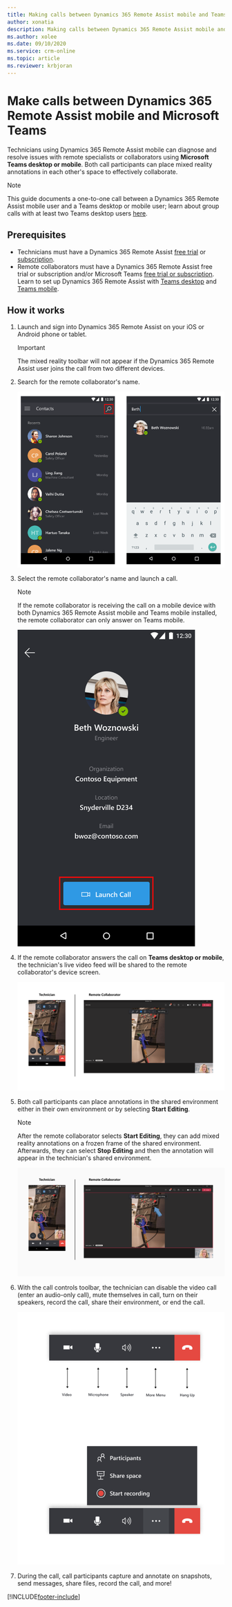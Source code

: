 ```yaml
---
title: Making calls between Dynamics 365 Remote Assist mobile and Teams
author: xonatia
description: Making calls between Dynamics 365 Remote Assist mobile and Teams desktop or mobile 
ms.author: xolee
ms.date: 09/10/2020
ms.service: crm-online
ms.topic: article
ms.reviewer: krbjoran
---
```

# Make calls between Dynamics 365 Remote Assist mobile and Microsoft Teams

Technicians using Dynamics 365 Remote Assist mobile can diagnose and resolve issues with remote specialists or collaborators using **Microsoft Teams desktop or mobile**. Both call participants can place mixed reality annotations in each other's space to effectively collaborate. 

> [!NOTE]
> This guide documents a one-to-one call between a Dynamics 365 Remote Assist mobile user and a Teams desktop or mobile user; learn about group calls with at least two Teams desktop users [here](group-calling.md).

## Prerequisites

- Technicians must have a Dynamics 365 Remote Assist [free trial](../try-remote-assist.md) or [subscription](../buy-remote-assist.md).
- Remote collaborators must have a Dynamics 365 Remote Assist free trial or subscription and/or Microsoft Teams [free trial or subscription](https://www.microsoft.com/microsoft-365/microsoft-teams/group-chat-software). Learn to set up Dynamics 365 Remote Assist with [Teams desktop](../teams-pc-all.md) and [Teams mobile](../teams-mobile-all.md).

## How it works

1. Launch and sign into Dynamics 365 Remote Assist on your iOS or Android phone or tablet.

    > [!IMPORTANT]
    > The mixed reality toolbar will not appear if the Dynamics 365 Remote Assist user joins the call from two different devices.

2. Search for the remote collaborator's name.

    ![Screenshot of Dynamics 365 Remote Assist mobile, showing the contacts screen and highlighting the search icon.](./media/calls_2.png "Search")

3. Select the remote collaborator's name and launch a call.

    > [!NOTE]
    > If the remote collaborator is receiving the call on a mobile device with both Dynamics 365 Remote Assist mobile and Teams mobile installed, the remote collaborator can only answer on Teams mobile. 

    ![Screenshot of Dynamics 365 Remote Assist mobile showing the Launch Call button.](./media/calls_3.png)

4. If the remote collaborator answers the call on **Teams desktop or mobile**, the technician's live video feed will be shared to the remote collaborator's device screen.

    ![Screenshot of a Dynamics 365 Remote Assist mobile to Microsoft Teams call.](./media/ram-teams-video.png)

5. Both call participants can place annotations in the shared environment either in their own environment or by selecting **Start Editing**. 

    > [!NOTE] 
    > After the remote collaborator selects **Start Editing**, they can add mixed reality annotations on a frozen frame of the shared environment. Afterwards, they can select **Stop Editing** and then the annotation will appear in the technician's shared environment. 

    ![Side-by-side screenshots of Dynamics 365 Remote Assist mobile and Microsoft Teams, showing annotations appearing in both screens.](./media/ram-teams-remote-collab.png "Place Annotations")

6. With the call controls toolbar, the technician can disable the video call (enter an audio-only call), mute themselves in call, turn on their speakers, record the call, share their environment, or end the call. 

    ![Screenshot of the Dynamics 365 Remote Assist mobile toolbar, pointing at the video toggle icon, the mic toggle icon, the speaker toggle icon, and the end call icon.](./media/call-controls-final.png)

7. During the call, call participants capture and annotate on snapshots, send messages, share files, record the call, and more!

[!INCLUDE[footer-include](../../includes/footer-banner.md)]
